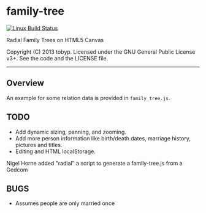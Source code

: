 # family-tree

[![Linux Build Status](https://travis-ci.org/nigelhorne/family-tree.svg?branch=master)](https://travis-ci.org/nigelhorne/family-tree)

Radial Family Trees on HTML5 Canvas

Copyright (C) 2013 tobyp. Licensed under the GNU General Public License v3+. See the code and the LICENSE file.
***

## Overview
An example for some relation data is provided in `family_tree.js`.

## TODO
* Add dynamic sizing, panning, and zooming.
* Add more person information like birth/death dates, marriage history, pictures and titles.
* Editing and HTML localStorage.

Nigel Horne added "radial" a script to generate a family-tree.js from a Gedcom

## BUGS
* Assumes people are only married once
